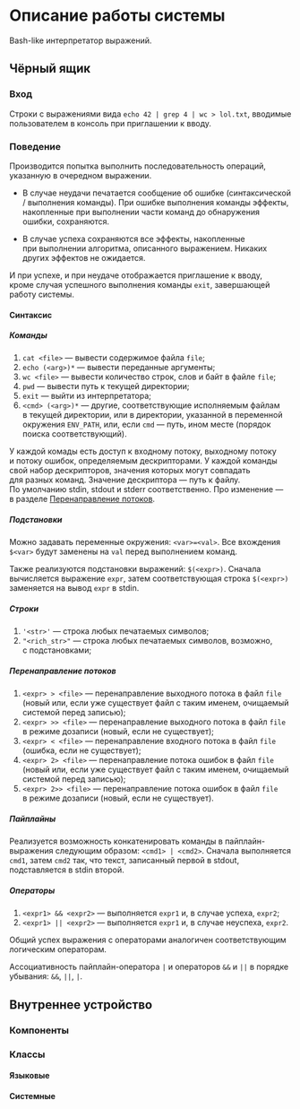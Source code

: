 # Описание работы системы

Bash-like интерпретатор выражений.

## Чёрный ящик

### Вход
Строки с выражениями вида `echo 42 | grep 4 | wc > lol.txt`, вводимые пользователем в консоль при приглашении к вводу.

### Поведение
Производится попытка выполнить последовательность операций, указанную в очередном выражении.

- В случае неудачи печатается сообщение об ошибке (синтаксической / выполнения команды). При ошибке выполнения команды эффекты, накопленные при выполнении части команд до обнаружения ошибки, сохраняются.

- В случае успеха сохраняются все эффекты, накопленные при выполнении алгоритма, описанного выражением. Никаких других эффектов не ожидается.

И при успехе, и при неудаче отображается приглашение к вводу, кроме случая успешного выполнения команды `exit`, завершающей работу системы.

#### Синтаксис

##### Команды

1. `cat <file>` — вывести содержимое файла `file`;
2. `echo (<arg>)*` — вывести переданные аргументы;
3. `wc <file>` — вывести количество строк, слов и байт в файле `file`;
4. `pwd` — вывести путь к текущей директории;
5. `exit` — выйти из интерпретатора;
6. `<cmd> (<arg>)*` — другие, соответствующие исполняемым файлам в текущей директории, или в директории, указанной в переменной окружения `ENV_PATH`, или, если `cmd` — путь, ином месте (порядок поиска соответствующий).

У каждой комады есть доступ к входному потоку, выходному потоку и потоку ошибок, определяемым дескрипторами. У каждой команды свой набор дескрипторов, значения которых могут совпадать для разных команд. Значение дескриптора — путь к файлу. По умолчанию stdin, stdout и stderr соответственно. Про изменение — в разделе [Перенаправление потоков](#перенаправление-потоков).

##### Подстановки

Можно задавать переменные окружения: `<var>=<val>`. Все вхождения `$<var>` будут заменены на `val` перед выполнением команд.

Также реализуются подстановки выражений: `$(<expr>)`. Сначала вычисляется выражение `expr`, затем соответствующая строка `$(<expr>)` заменяется на вывод `expr` в stdin.

##### Строки

1. `'<str>'` — строка любых печатаемых символов;
2. `"<rich_str>"` — строка любых печатаемых символов, возможно, с подстановками;

##### Перенаправление потоков

1. `<expr> > <file>` — перенаправление выходного потока в файл `file` (новый или, если уже существует файл с таким именем, очищаемый системой перед записью);
2. `<expr> >> <file>` — перенаправление выходного потока в файл `file` в режиме дозаписи (новый, если не существует);
3. `<expr> < <file>` — перенаправление входного потока в файл `file` (ошибка, если не существует);
4. `<expr> 2> <file>` — перенаправление потока ошибок в файл `file` (новый или, если уже существует файл с таким именем, очищаемый системой перед записью);
5. `<expr> 2>> <file>` — перенаправление потока ошибок в файл `file` в режиме дозаписи (новый, если не существует).

##### Пайплайны

Реализуется возможность конкатенировать команды в пайплайн-выражения следующим образом: `<cmd1> | <cmd2>`. Сначала выполняется `cmd1`, затем `cmd2` так, что текст, записанный первой в stdout, подставляется в stdin второй.

##### Операторы

1. `<expr1> && <expr2>` — выполняется `expr1` и, в случае успеха, `expr2`;
2. `<expr1> || <expr2>` — выполняется `expr1` и, в случае неуспеха, `expr2`.

Общий успех выражения с операторами аналогичен соответствующим логическим операторам.

Ассоциативность пайплайн-оператора `|` и операторов `&&` и `||` в порядке убывания: `&&`, `||`, `|`.

## Внутреннее устройство

### Компоненты

### Классы

#### Языковые

#### Системные

